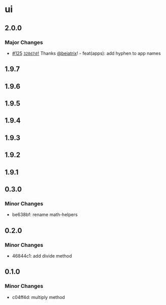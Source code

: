 # ui

## 2.0.0

### Major Changes

- [#125](https://github.com/beiatrix/nuxt-turborepo-test/pull/125) [`320d7df`](https://github.com/beiatrix/nuxt-turborepo-test/commit/320d7df39cb283840b21cb7b37b6fae0feb2a0d0) Thanks [@beiatrix](https://github.com/beiatrix)! - feat(apps): add hyphen to app names

## 1.9.7

## 1.9.6

## 1.9.5

## 1.9.4

## 1.9.3

## 1.9.2

## 1.9.1

## 0.3.0

### Minor Changes

- be638bf: rename math-helpers

## 0.2.0

### Minor Changes

- 46844c1: add divide method

## 0.1.0

### Minor Changes

- c04ff4d: multiply method
